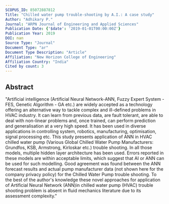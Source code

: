 ```yaml
---
SCOPUS_ID: 85072887812
Title: "Chilled water pump trouble-shooting by A.I.: A case study"
Author: "Adhikary P."
Journal: "ARPN Journal of Engineering and Applied Sciences"
Publication Date: {'$date': '2019-01-01T00:00:00Z'}
Publication Year: 2019
DOI: nan
Source Type: "Journal"
Document Type: "ar"
Document Type Description: "Article"
Affiliation: "New Horizon College of Engineering"
Affiliation Country: "India"
Cited by count: 3
---
```


## Abstract
"Artificial intelligence (Artificial Neural Network-ANN, Fuzzy Expert System - FES, Genetic Algorithm - GA etc.) are widely accepted as a technology offering an alternative way to tackle complex and ill-defined problems in HVAC industry. It can learn from previous data, are fault tolerant, are able to deal with non-linear problems and, once trained, can perform prediction and generalisation at a very high speed. It has been used in diverse applications in controlling system, robotics, manufacturing, optimisation, signal processing etc. This study presents application of ANN in HVAC chilled water pump (Various Global Chilled Water Pump Manufacturers: Grundfos, KSB, Armstrong, Kirloskar etc.) trouble shooting. In all those models, multiple hidden layer architecture has been used. Errors reported in these models are within acceptable limits, which suggest that AI or ANN can be used for such modelling. Good agreement was found between the ANN forecast results and actual pump manufacturer data (not shown here for the company privacy policy) for the Chilled Water Pump trouble shooting. To the best of the author's knowledge these novel approaches for application of Artificial Neural Network (ANN)in chilled water pump (HVAC) trouble shooting problem is absent in fluid mechanics literature due to its assessment complexity."
